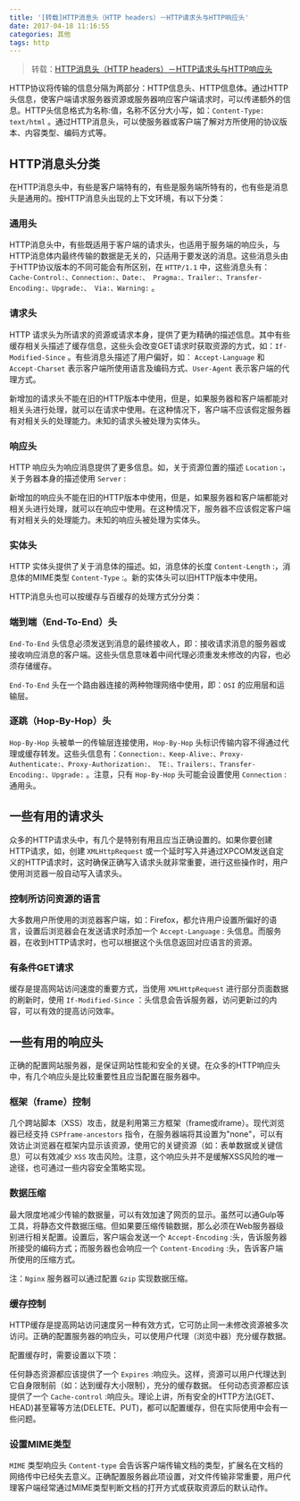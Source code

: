 ```yaml
---
title: '[转载]HTTP消息头（HTTP headers）－HTTP请求头与HTTP响应头'
date: 2017-04-18 11:16:55
categories: 其他
tags: http
---
```


> 转载：[HTTP消息头（HTTP headers）－HTTP请求头与HTTP响应头](https://itbilu.com/other/relate/E1T0q4EIe.html)

HTTP协议将传输的信息分隔为两部分：HTTP信息头、HTTP信息体。通过HTTP头信息，使客户端请求服务器资源或服务器响应客户端请求时，可以传递额外的信息。HTTP头信息格式为名称:值，名称不区分大小写，如：`Content-Type: text/html` 。通过HTTP消息头，可以使服务器或客户端了解对方所使用的协议版本、内容类型、编码方式等。

## HTTP消息头分类

在HTTP消息头中，有些是客户端特有的，有些是服务端所特有的，也有些是消息头是通用的。按HTTP消息头出现的上下文环境，有以下分类：

### 通用头

HTTP消息头中，有些既适用于客户端的请求头，也适用于服务端的响应头，与HTTP消息体内最终传输的数据是无关的，只适用于要发送的消息。这些消息头由于HTTP协议版本的不同可能会有所区别，在 `HTTP/1.1` 中，这些消息头有：`Cache-Control:、Connection:、Date:、 Pragma:、Trailer:、Transfer-Encoding:、Upgrade:、 Via:、Warning:` 。


### 请求头

HTTP 请求头为所请求的资源或请求本身，提供了更为精确的描述信息。其中有些缓存相关头描述了缓存信息，这些头会改变GET请求时获取资源的方式，如：`If-Modified-Since` 。有些消息头描述了用户偏好，如： `Accept-Language` 和 `Accept-Charset` 表示客户端所使用语言及编码方式、`User-Agent` 表示客户端的代理方式。

新增加的请求头不能在旧的HTTP版本中使用，但是，如果服务器和客户端都能对相关头进行处理，就可以在请求中使用。在这种情况下，客户端不应该假定服务器有对相关头的处理能力。未知的请求头被处理为实体头。

### 响应头

HTTP 响应头为响应消息提供了更多信息。如，关于资源位置的描述 `Location` :，关于务器本身的描述使用 `Server` :

新增加的响应头不能在旧的HTTP版本中使用，但是，如果服务器和客户端都能对相关头进行处理，就可以在响应中使用。在这种情况下，服务器不应该假定客户端有对相关头的处理能力。未知的响应头被处理为实体头。

### 实体头

HTTP 实体头提供了关于消息体的描述。如，消息体的长度 `Content-Length` :，消息体的MIME类型 `Content-Type` :。新的实体头可以旧HTTP版本中使用。

HTTP消息头也可以按缓存与百缓存的处理方式分分类：

### 端到端（End-To-End）头

`End-To-End` 头信息必须发送到消息的最终接收人，即：接收请求消息的服务器或接收响应消息的客户端。这些头信息意味着中间代理必须重发未修改的内容，也必须存储缓存。

`End-To-End` 头在一个路由器连接的两种物理网络中使用，即：`OSI` 的应用层和运输层。

### 逐跳（Hop-By-Hop）头

`Hop-By-Hop` 头被单一的传输层连接使用，`Hop-By-Hop` 头标识传输内容不得通过代理或缓存转发。这些头信息有：`Connection:、Keep-Alive:、Proxy-Authenticate:、Proxy-Authorization:、 TE:、Trailers:、Transfer-Encoding:、Upgrade:` 。注意，只有 `Hop-By-Hop` 头可能会设置使用 `Connection` : 通用头。

## 一些有用的请求头
众多的HTTP请求头中，有几个是特别有用且应当正确设置的。如果你要创建HTTP请求，如，创建 `XMLHttpRequest` 或一个延时写入并通过XPCOM发送自定义的HTTP请求时，这时确保正确写入请求头就非常重要，进行这些操作时，用户使用浏览器一般自动写入请求头。

### 控制所访问资源的语言

大多数用户所使用的浏览器客户端，如：Firefox，都允许用户设置所偏好的语言，设置后浏览器会在发送请求时添加一个 `Accept-Language` : 头信息。而服务器，在收到HTTP请求时，也可以根据这个头信息返回对应语言的资源。


### 有条件GET请求

缓存是提高网站访问速度的重要方式，当使用 `XMLHttpRequest` 进行部分页面数据的刷新时，使用 `If-Modified-Since` ：头信息会告诉服务器，访问更新过的内容，可以有效的提高访问效率。


## 一些有用的响应头

正确的配置网站服务器，是保证网站性能和安全的关键。在众多的HTTP响应头中，有几个响应头是比较重要性且应当配置在服务器中。

### 框架（frame）控制

几个跨站脚本（XSS）攻击，就是利用第三方框架（frame或iframe）。现代浏览器已经支持 `CSPframe-ancestors` 指令，在服务器端将其设置为"none"，可以有效访止浏览器在框架内显示该资源，使用它的关键资源（如：表单数据或关键信息）可以有效减少 `XSS` 攻击风险。注意，这个响应头并不是缓解XSS风险的唯一途径，也可通过一些内容安全策略实现。


### 数据压缩

最大限度地减少传输的数据量，可以有效加速了网页的显示。虽然可以通Gulp等工具，将静态文件数据压缩。但如果要压缩传输数据，那么必须在Web服务器级别进行相关配置。设置后，客户端会发送一个 `Accept-Encoding` :头，告诉服务器所接受的编码方式；而服务器也会响应一个 `Content-Encoding` :头，告诉客户端所使用的压缩方式。

注：`Nginx` 服务器可以通过配置 `Gzip` 实现数据压缩。


### 缓存控制

HTTP缓存是提高网站访问速度另一种有效方式，它可防止同一未修改资源被多次访问。正确的配置服务器的响应头，可以使用户代理（浏览中器）充分缓存数据。

配置缓存时，需要设置以下项：

任何静态资源都应该提供了一个 `Expires` :响应头。这样，资源可以用户代理达到它自身限制前（如：达到缓存大小限制），充分的缓存数据。
任何动态资源都应该提供了一个 `Cache-control` :响应头。理论上讲，所有安全的HTTP方法(GET、HEAD)甚至幂等方法(DELETE、PUT)，都可以配置缓存，但在实际使用中会有一些问题。

### 设置MIME类型

`MIME` 类型响应头 `Content-type` 会告诉客户端传输文档的类型，扩展名在文档的网络传中已经失去意义。正确配置服务器此项设置，对文件传输非常重要，用户代理客户端经常通过MIME类型判断文档的打开方式或获取资源后的默认动作。